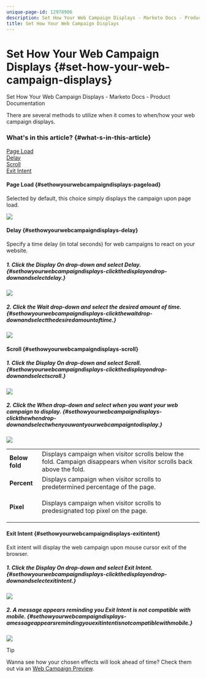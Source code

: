 ```yaml
---
unique-page-id: 12978906
description: Set How Your Web Campaign Displays - Marketo Docs - Product Documentation
title: Set How Your Web Campaign Displays
---
```


# Set How Your Web Campaign Displays {#set-how-your-web-campaign-displays}

Set How Your Web Campaign Displays - Marketo Docs - Product Documentation

There are several methods to utilize when it comes to when/how your web campaign displays.

### What's in this article? {#what-s-in-this-article}

[Page Load](#sethowyourwebcampaigndisplays-pageload)  
[Delay](#sethowyourwebcampaigndisplays-delay)  
[Scroll](#sethowyourwebcampaigndisplays-scroll)  
[Exit Intent](#sethowyourwebcampaigndisplays-exitintent)

#### Page Load {#sethowyourwebcampaigndisplays-pageload}

Selected by default, this choice simply displays the campaign upon page load.

![](assets/pl1.png)

#### Delay {#sethowyourwebcampaigndisplays-delay}

Specify a time delay (in total seconds) for web campaigns to react on your website.

##### 1. Click the Display On drop-down and select Delay. {#sethowyourwebcampaigndisplays-clickthedisplayondrop-downandselectdelay.}

![](assets/d1.png)

##### 2. Click the Wait drop-down and select the desired amount of time. {#sethowyourwebcampaigndisplays-clickthewaitdrop-downandselectthedesiredamountoftime.}

![](assets/d2.png)

#### Scroll {#sethowyourwebcampaigndisplays-scroll}

##### 1. Click the Display On drop-down and select Scroll. {#sethowyourwebcampaigndisplays-clickthedisplayondrop-downandselectscroll.}

![](assets/s1.png)

##### 2. Click the When drop-down and select when you want your web campaign to display. {#sethowyourwebcampaigndisplays-clickthewhendrop-downandselectwhenyouwantyourwebcampaigntodisplay.}

![](assets/s2.png)

<table class="confluenceTable"> 
 <tbody> 
  <tr> 
   <td><strong>Below fold</strong></td> 
   <td>Displays campaign when visitor scrolls below the fold. Campaign disappears when visitor scrolls back above the fold.</td> 
  </tr> 
  <tr> 
   <td><strong>Percent</strong></td> 
   <td>Displays campaign when visitor scrolls to predetermined percentage of the page.</td> 
  </tr> 
  <tr> 
   <td><strong>Pixel</strong></td> 
   <td><p>Displays campaign when visitor scrolls to predesignated top pixel on the page.</p></td> 
  </tr> 
 </tbody> 
</table>

#### Exit Intent {#sethowyourwebcampaigndisplays-exitintent}

Exit intent will display the web campaign upon mouse cursor exit of the browser.

##### 1. Click the Display On drop-down and select Exit Intent. {#sethowyourwebcampaigndisplays-clickthedisplayondrop-downandselectexitintent.}

![](assets/ei1.png)

##### 2. A message appears reminding you Exit Intent is not compatible with mobile. {#sethowyourwebcampaigndisplays-amessageappearsremindingyouexitintentisnotcompatiblewithmobile.}

![](assets/ei2.png)

>[!TIP]
>
>Wanna see how your chosen effects will look ahead of time? Check them out via an [Web Campaign Preview](preview-and-test-a-web-campaign.md).

